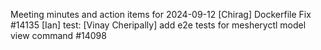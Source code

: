 Meeting minutes and action items for 2024-09-12
[Chirag]  Dockerfile Fix #14135
                    [Ian]  test: 
[Vinay Cheripally] add e2e tests for mesheryctl model view command #14098
